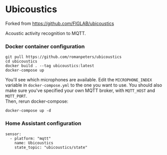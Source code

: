 # Ubicoustics
Forked from https://github.com/FIGLAB/ubicoustics

Acoustic activity recognition to MQTT.

### Docker container configuration
```
git pull https://github.com/romanpeters/ubicoustics
cd ubicoustics
docker build . --tag ubicoustics:latest
docker-compose up
```
You'll see which microphones are available.
Edit the `MICROPHONE_INDEX` variable in `docker-compose.yml` to the one you want to use. 
You should also make sure you've specified your own MQTT broker, with `MQTT_HOST` and `MQTT_PORT`.  
Then, rerun docker-compose:
```
docker-compose up -d
```

### Home Assistant configuration
```
sensor:
  - platform: "mqtt"
    name: Ubicoustics
    state_topic: "ubicoustics/state"
```
